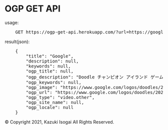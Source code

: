 <h1>OGP GET API</h1>
<p>usage:</p>
<pre>
    GET https://ogp-get-api.herokuapp.com/?url=https://google.com
</pre>
<p>result(json):</p>
<pre>
    {
        "title": "Google",
        "description": null,
        "keywords": null,
        "ogp_title": null,
        "ogp_description": "Doodle チャンピオン アイランド ゲーム #GoogleDoodle",
        "ogp_keywords": null,
        "ogp_image": "https://www.google.com/logos/doodles/2021/doodle-champion-island-games-august-29-6753651837109008.3-2xa.gif",
        "ogp_url": "https://www.google.com/logos/doodles/2021/doodle-champion-island-games-august-29-6753651837109008.3-2xa.gif",
        "ogp_type": "video.other",
        "ogp_site_name": null,
        "ogp_locale": null
    }
</pre>
<footer>
    <p>&copy; Copyright 2021, Kazuki Isogai All Rights Reserved.</p>
</footer>